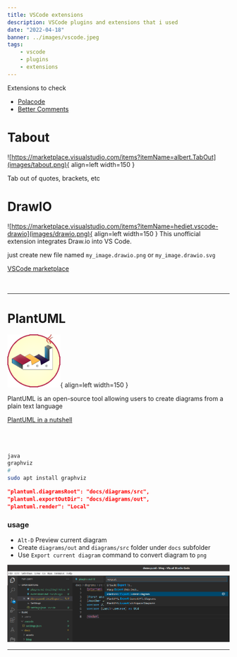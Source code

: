 ```yaml
---
title: VSCode extensions
description: VSCode plugins and extensions that i used
date: "2022-04-18"
banner: ../images/vscode.jpeg
tags:
    - vscode
    - plugins
    - extensions
---
```


Extensions to check
- [Polacode](https://marketplace.visualstudio.com/items?itemName=pnp.polacode)
- [Better Comments](https://marketplace.visualstudio.com/items?itemName=aaron-bond.better-comments)

# Tabout
![https://marketplace.visualstudio.com/items?itemName=albert.TabOut](images/tabout.png){ align=left width=150 }

Tab out of quotes, brackets, etc
# DrawIO
![https://marketplace.visualstudio.com/items?itemName=hediet.vscode-drawio](images/drawio.png){ align=left width=150 }
This unofficial extension integrates Draw.io into VS Code.

just create new file named `my_image.drawio.png` or `my_image.drawio.svg`

[VSCode marketplace](https://marketplace.visualstudio.com/items?itemName=hediet.vscode-drawio)
<br>
<br>
<br>

---


# PlantUML
![VSCode marketplace](images/PlantUML.png){ align=left width=150 }

PlantUML is an open-source tool allowing users to create diagrams from a plain text language

[PlantUML in a nutshell](https://plantuml.com/)
<br>
<br>
<br>
<br>
```bash title="install"
java
graphviz
# 
sudo apt install graphviz
```

```json title="vscode settings"
"plantuml.diagramsRoot": "docs/diagrams/src",
"plantuml.exportOutDir": "docs/diagrams/out",
"plantuml.render": "Local"
```

### usage
- `Alt-D` Preview current diagram
- Create `diagrams/out` and `diagrams/src` folder under `docs` subfolder
- Use `Export current diagram` command to convert diagram to `png`
  
![](images/plant_uml_usage.png)

---

